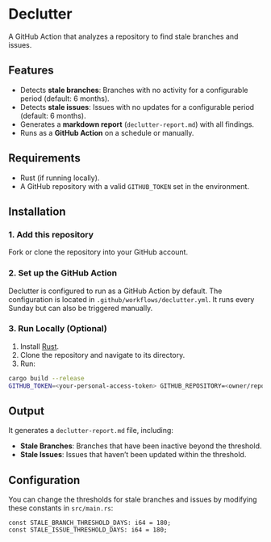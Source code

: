 # Declutter

A GitHub Action that analyzes a repository to find stale branches and issues.

## Features

- Detects **stale branches**: Branches with no activity for a configurable period (default: 6 months).
- Detects **stale issues**: Issues with no updates for a configurable period (default: 6 months).
- Generates a **markdown report** (`declutter-report.md`) with all findings.
- Runs as a **GitHub Action** on a schedule or manually.

## Requirements

- Rust (if running locally).
- A GitHub repository with a valid `GITHUB_TOKEN` set in the environment.

## Installation

### 1. Add this repository
Fork or clone the repository into your GitHub account.

### 2. Set up the GitHub Action

Declutter is configured to run as a GitHub Action by default. The configuration is located in `.github/workflows/declutter.yml`. It runs every Sunday but can also be triggered manually.

### 3. Run Locally (Optional)

1. Install [Rust](https://rustup.rs/).
2. Clone the repository and navigate to its directory.
3. Run:

```bash
cargo build --release
GITHUB_TOKEN=<your-personal-access-token> GITHUB_REPOSITORY=<owner/repo> ./target/release/declutter
```

## Output

It generates a `declutter-report.md` file, including:

- **Stale Branches**: Branches that have been inactive beyond the threshold.
- **Stale Issues**: Issues that haven’t been updated within the threshold.

## Configuration

You can change the thresholds for stale branches and issues by modifying these constants in `src/main.rs`:

```
const STALE_BRANCH_THRESHOLD_DAYS: i64 = 180;
const STALE_ISSUE_THRESHOLD_DAYS: i64 = 180;
```
